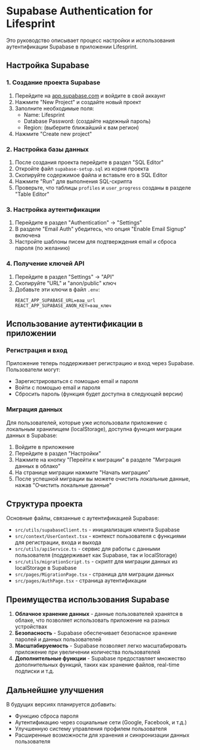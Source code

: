 # Supabase Authentication for Lifesprint

Это руководство описывает процесс настройки и использования аутентификации Supabase в приложении Lifesprint.

## Настройка Supabase

### 1. Создание проекта Supabase

1. Перейдите на [app.supabase.com](https://app.supabase.com) и войдите в свой аккаунт
2. Нажмите "New Project" и создайте новый проект
3. Заполните необходимые поля:
   - Name: Lifesprint
   - Database Password: (создайте надежный пароль)
   - Region: (выберите ближайший к вам регион)
4. Нажмите "Create new project"

### 2. Настройка базы данных

1. После создания проекта перейдите в раздел "SQL Editor"
2. Откройте файл `supabase-setup.sql` из корня проекта
3. Скопируйте содержимое файла и вставьте его в SQL Editor
4. Нажмите "Run" для выполнения SQL-скрипта
5. Проверьте, что таблицы `profiles` и `user_progress` созданы в разделе "Table Editor"

### 3. Настройка аутентификации

1. Перейдите в раздел "Authentication" -> "Settings"
2. В разделе "Email Auth" убедитесь, что опция "Enable Email Signup" включена
3. Настройте шаблоны писем для подтверждения email и сброса пароля (по желанию)

### 4. Получение ключей API

1. Перейдите в раздел "Settings" -> "API"
2. Скопируйте "URL" и "anon/public" ключ
3. Добавьте эти ключи в файл `.env`:
   ```
   REACT_APP_SUPABASE_URL=ваш_url
   REACT_APP_SUPABASE_ANON_KEY=ваш_ключ
   ```

## Использование аутентификации в приложении

### Регистрация и вход

Приложение теперь поддерживает регистрацию и вход через Supabase. Пользователи могут:
- Зарегистрироваться с помощью email и пароля
- Войти с помощью email и пароля
- Сбросить пароль (функция будет доступна в следующей версии)

### Миграция данных

Для пользователей, которые уже использовали приложение с локальным хранилищем (localStorage), доступна функция миграции данных в Supabase:

1. Войдите в приложение
2. Перейдите в раздел "Настройки"
3. Нажмите на кнопку "Перейти к миграции" в разделе "Миграция данных в облако"
4. На странице миграции нажмите "Начать миграцию"
5. После успешной миграции вы можете очистить локальные данные, нажав "Очистить локальные данные"

## Структура проекта

Основные файлы, связанные с аутентификацией Supabase:

- `src/utils/supabaseClient.ts` - инициализация клиента Supabase
- `src/context/UserContext.tsx` - контекст пользователя с функциями для регистрации, входа и выхода
- `src/utils/apiService.ts` - сервис для работы с данными пользователя (поддерживает как Supabase, так и localStorage)
- `src/utils/migrationScript.ts` - скрипт для миграции данных из localStorage в Supabase
- `src/pages/MigrationPage.tsx` - страница для миграции данных
- `src/pages/AuthPage.tsx` - страница аутентификации

## Преимущества использования Supabase

1. **Облачное хранение данных** - данные пользователей хранятся в облаке, что позволяет использовать приложение на разных устройствах
2. **Безопасность** - Supabase обеспечивает безопасное хранение паролей и данных пользователей
3. **Масштабируемость** - Supabase позволяет легко масштабировать приложение при увеличении количества пользователей
4. **Дополнительные функции** - Supabase предоставляет множество дополнительных функций, таких как хранение файлов, real-time подписки и т.д.

## Дальнейшие улучшения

В будущих версиях планируется добавить:
- Функцию сброса пароля
- Аутентификацию через социальные сети (Google, Facebook, и т.д.)
- Улучшенную систему управления профилем пользователя
- Расширенные возможности для хранения и синхронизации данных пользователя
